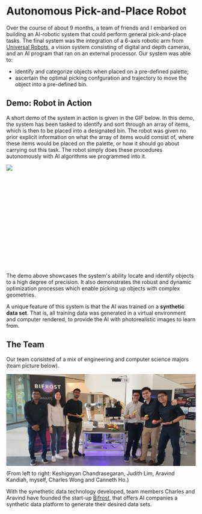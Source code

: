 # Autonomous Pick-and-Place Robot

Over the course of about 9 months, a team of friends and I embarked on building an AI-robotic system that could perform general 
pick-and-place tasks. The final system was the integration of a 6-axis robotic arm from [Universal Robots](https://www.universal-robots.com/), a vision system consisting of digital and depth cameras, and an AI program that ran on an external processor. Our system was able to:

* identify and categorize objects when placed on a pre-defined palette;
* ascertain the optimal picking confguration and trajectory to move the object into a pre-defined bin.


## Demo: Robot in Action

A short demo of the system in action is given in the GIF below. In this demo, the system has been tasked to identify and sort through an array of items, which is then to be placed into a designated bin. The robot was given no prior explicit information on what the array of items would consist of, where these items would be placed on the palette, or how it should go about carrying out this task. The robot simply does these procedures autonomously with AI algorithms we programmed into it.  

<img align="left" src="picking_sequence.gif">
<br/><br/><br/><br/><br/><br/><br/><br/><br/><br/><br/><br/><br/><br/><br/><br/>

The demo above showcases the system's ability locate and identify objects to a high degree of precision. It also demonstrates the robust and dynamic optimization processes which enable picking up objects with complex geometries. 

A unique feature of this system is that the AI was trained on a **synthetic data set**. That is, all training data was generated in a virtual environment and computer rendered, to provide the AI with photorealistic images to learn from. 


## The Team

Our team consisted of a mix of engineering and computer science majors (team picture below). 

<img align="left" src="team_photo.jpg">
<br/><br/><br/><br/><br/><br/><br/><br/><br/><br/><br/><br/><br/><br/><br/>
(From left to right: Keshigeyan Chandrasegaran, Judith Lim, Aravind Kandiah, myself, Charles Wong and Canneth Ho.) 

With the synethetic data technology developed, team members Charles and Aravind have founded the start-up [Bifrost](https://www.bifrost.ai/), that offers AI companies a synthetic data platform to generate their desired data sets. 




